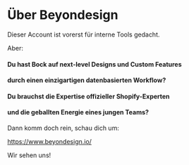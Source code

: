 # Über Beyondesign

Dieser Account ist vorerst für interne Tools gedacht.

Aber: 

#### Du hast Bock auf next-level Designs und Custom Features
#### durch einen einzigartigen datenbasierten Workflow?

#### Du brauchst die Expertise offizieller Shopify-Experten
#### und die geballten Energie eines jungen Teams?

Dann komm doch rein, schau dich um:

https://www.beyondesign.io/

Wir sehen uns!
